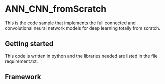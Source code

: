 # ANN_CNN_fromScratch
This is the code sample that implements the full connected and convolutional neural network models for deep learning totally from scratch.

## Getting started
This code is written in python and the libraries needed are listed in the file requirement.txt.

## Framework
